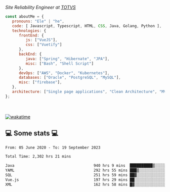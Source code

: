<p><em>Site Reliability Engineer at <a href="https://www.totvs.com/">TOTVS</a></br>
</em></p>


```javascript
const aboutMe = {
   pronouns: "Ele" | "he",
   code: [ Javascript, Typescript, HTML, CSS, Java, Golang, Python ],
   technologies: {
      frontEnd: {
         js: ["VueJS"],
         css: ["Vuetify"]
      },
      backEnd: {
         java: ["Spring", "Hibernate", "JPA"],
         misc: ["Bash", "Shell Script"]
      },
      devOps: ["AWS", "Docker", "Kubernetes"],
      databases: ["Oracle", "PostgreSQL", "MySQL"],
      misc: ["firebase"],
   },
   architecture: ["Single page applications", "Clean Architecture", "MVC", "Microservices"],
};
```
</br></br>
[![wakatime](https://wakatime.com/badge/user/a3a8ed06-d304-4d6b-bc86-4adc418cdea7.svg)](https://wakatime.com/@a3a8ed06-d304-4d6b-bc86-4adc418cdea7)
<h2>💻 Some stats 💻</h2>

<!--START_SECTION:waka-->

```txt
From: 05 June 2020 - To: 19 September 2023

Total Time: 2,302 hrs 21 mins

Java                                   940 hrs 9 mins  ██████████▒░░░░░░░░░░░░░░   40.83 %
YAML                                   292 hrs 55 mins ███▒░░░░░░░░░░░░░░░░░░░░░   12.72 %
SQL                                    251 hrs 59 mins ██▓░░░░░░░░░░░░░░░░░░░░░░   10.95 %
Vue.js                                 197 hrs 29 mins ██░░░░░░░░░░░░░░░░░░░░░░░   08.58 %
XML                                    162 hrs 58 mins █▓░░░░░░░░░░░░░░░░░░░░░░░   07.08 %
```

<!--END_SECTION:waka-->
